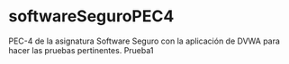 # softwareSeguroPEC4

PEC-4 de la asignatura Software Seguro con la aplicación de DVWA para hacer las pruebas pertinentes.
Prueba1
